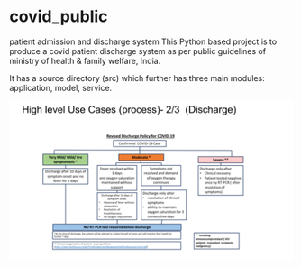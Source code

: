 # covid_public
patient admission and discharge system
This Python based project is to produce a covid patient discharge system as per public guidelines of ministry of health & family welfare, India.

It has a source directory (src) which further has three main modules: application, model, service.

![High level Use Cases - Discharge](https://github.com/neharana4486/covid_public/blob/main/Slide4.JPG?raw=true)
